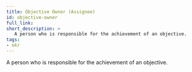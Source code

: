 ```yaml
---
title: Objective Owner (Assignee)
id: objective-owner
full_link:
short_description: >
   A person who is responsible for the achievement of an objective.
tags:
- okr
---
```


A person who is responsible for the achievement of an objective.
